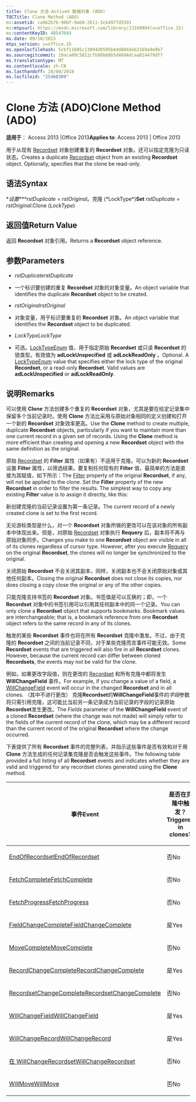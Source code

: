 ```yaml
---
title: Clone 方法-ActiveX 数据对象 (ADO)
TOCTitle: Clone Method (ADO)
ms:assetid: ca9b2b76-90bf-9a60-2611-3cb4977d5591
ms:mtpsurl: https://msdn.microsoft.com/library/JJ249984(v=office.15)
ms:contentKeyID: 48547693
ms.date: 09/18/2015
mtps_version: v=office.15
ms.openlocfilehash: 5cbf11605c13094d0595b44d804deb2169a9e9b7
ms.sourcegitcommit: 19aca09c5812cfb98b68b5d4604dcaa814479df7
ms.translationtype: MT
ms.contentlocale: zh-CN
ms.lasthandoff: 10/09/2018
ms.locfileid: "25468309"
---
```

# <a name="clone-method-ado"></a><span data-ttu-id="20c41-102">Clone 方法 (ADO)</span><span class="sxs-lookup"><span data-stu-id="20c41-102">Clone Method (ADO)</span></span>


<span data-ttu-id="20c41-103">**适用于**： Access 2013 |Office 2013</span><span class="sxs-lookup"><span data-stu-id="20c41-103">**Applies to**: Access 2013 | Office 2013</span></span>



<span data-ttu-id="20c41-p101">用于从现有 [Recordset](recordset-object-ado.md) 对象创建重复的 **Recordset** 对象。还可以指定克隆为只读状态。</span><span class="sxs-lookup"><span data-stu-id="20c41-p101">Creates a duplicate [Recordset](recordset-object-ado.md) object from an existing **Recordset** object. Optionally, specifies that the clone be read-only.</span></span>

## <a name="syntax"></a><span data-ttu-id="20c41-106">语法</span><span class="sxs-lookup"><span data-stu-id="20c41-106">Syntax</span></span>

<span data-ttu-id="20c41-107">**设置\*\*\*rstDuplicate* =  *rstOriginal*。克隆 (*LockType\*)</span><span class="sxs-lookup"><span data-stu-id="20c41-107">**Set** *rstDuplicate* = *rstOriginal*.Clone (*LockType*)</span></span>

## <a name="return-value"></a><span data-ttu-id="20c41-108">返回值</span><span class="sxs-lookup"><span data-stu-id="20c41-108">Return Value</span></span>

<span data-ttu-id="20c41-109">返回 **Recordset** 对象引用。</span><span class="sxs-lookup"><span data-stu-id="20c41-109">Returns a **Recordset** object reference.</span></span>

## <a name="parameters"></a><span data-ttu-id="20c41-110">参数</span><span class="sxs-lookup"><span data-stu-id="20c41-110">Parameters</span></span>

  - <span data-ttu-id="20c41-111">*rstDuplicate*</span><span class="sxs-lookup"><span data-stu-id="20c41-111">*rstDuplicate*</span></span>

  - <span data-ttu-id="20c41-112">一个标识要创建的重复 **Recordset** 对象的对象变量。</span><span class="sxs-lookup"><span data-stu-id="20c41-112">An object variable that identifies the duplicate **Recordset** object to be created.</span></span>

  - <span data-ttu-id="20c41-113">*rstOriginal*</span><span class="sxs-lookup"><span data-stu-id="20c41-113">*rstOriginal*</span></span>

  - <span data-ttu-id="20c41-114">对象变量，用于标识要重复的 **Recordset** 对象。</span><span class="sxs-lookup"><span data-stu-id="20c41-114">An object variable that identifies the **Recordset** object to be duplicated.</span></span>

  - <span data-ttu-id="20c41-115">*LockType*</span><span class="sxs-lookup"><span data-stu-id="20c41-115">*LockType*</span></span>

  - <span data-ttu-id="20c41-p102">可选。[LockTypeEnum](locktypeenum.md) 值，用于指定原始 **Recordset** 或只读 **Recordset** 的锁类型。有效值为 **adLockUnspecified** 或 **adLockReadOnly** 。</span><span class="sxs-lookup"><span data-stu-id="20c41-p102">Optional. A [LockTypeEnum](locktypeenum.md) value that specifies either the lock type of the original **Recordset**, or a read-only **Recordset**. Valid values are **adLockUnspecified** or **adLockReadOnly**.</span></span>

## <a name="remarks"></a><span data-ttu-id="20c41-119">说明</span><span class="sxs-lookup"><span data-stu-id="20c41-119">Remarks</span></span>

<span data-ttu-id="20c41-p103">可以使用 **Clone** 方法创建多个重复的 **Recordset** 对象，尤其是要在给定记录集中保留多个当前记录时。使用 **Clone** 方法比采用与原始对象相同的定义创建和打开一个新的 **Recordset** 对象效率更高。</span><span class="sxs-lookup"><span data-stu-id="20c41-p103">Use the **Clone** method to create multiple, duplicate **Recordset** objects, particularly if you want to maintain more than one current record in a given set of records. Using the **Clone** method is more efficient than creating and opening a new **Recordset** object with the same definition as the original.</span></span>

<span data-ttu-id="20c41-p104">原始 [Recordset](filter-property-ado.md) 的 **Filter** 属性（如果有）不适用于克隆。可以为新的 **Recordset** 设置 **Filter** 属性，以筛选结果。要复制任何现有的 **Filter** 值，最简单的方法是直接为其赋值，如下所示：</span><span class="sxs-lookup"><span data-stu-id="20c41-p104">The [Filter](filter-property-ado.md) property of the original **Recordset**, if any, will not be applied to the clone. Set the **Filter** property of the new **Recordset** in order to filter the results. The simplest way to copy any existing **Filter** value is to assign it directly, like this:</span></span>

<span data-ttu-id="20c41-125">新创建克隆的当前记录设置为第一条记录。</span><span class="sxs-lookup"><span data-stu-id="20c41-125">The current record of a newly created clone is set to the first record.</span></span>

<span data-ttu-id="20c41-p105">无论游标类型是什么，对一个 **Recordset** 对象所做的更改可以在该对象的所有副本中体现出来。但是，对原始 [Recordset](requery-method-ado.md) 对象执行 **Requery** 后，副本将不再与原始对象同步。</span><span class="sxs-lookup"><span data-stu-id="20c41-p105">Changes you make to one **Recordset** object are visible in all of its clones regardless of cursor type. However, after you execute [Requery](requery-method-ado.md) on the original **Recordset**, the clones will no longer be synchronized to the original.</span></span>

<span data-ttu-id="20c41-128">关闭原始 **Recordset** 不会关闭其副本，同样，关闭副本也不会关闭原始对象或其他任何副本。</span><span class="sxs-lookup"><span data-stu-id="20c41-128">Closing the original **Recordset** does not close its copies, nor does closing a copy close the original or any of the other copies.</span></span>

<span data-ttu-id="20c41-p106">只能克隆支持书签的 **Recordset** 对象。书签值是可以互换的；即，一个 **Recordset** 对象中的书签引用可以引用其任何副本中的同一个记录。</span><span class="sxs-lookup"><span data-stu-id="20c41-p106">You can only clone a **Recordset** object that supports bookmarks. Bookmark values are interchangeable; that is, a bookmark reference from one **Recordset** object refers to the same record in any of its clones.</span></span>

<span data-ttu-id="20c41-p107">触发的某些 **Recordset** 事件也将在所有 **Recordset** 克隆中激发。不过，由于克隆的 **Recordset** 之间的当前记录不同，对于某些克隆而言事件可能无效。</span><span class="sxs-lookup"><span data-stu-id="20c41-p107">Some **Recordset** events that are triggered will also fire in all **Recordset** clones. However, because the current record can differ between cloned **Recordsets**, the events may not be valid for the clone.</span></span>

<span data-ttu-id="20c41-133">例如，如果更改字段值，则在更改的 [Recordset](willchangefield-and-fieldchangecomplete-events-ado.md) 和所有克隆中都将发生 **WillChangeField** 事件。</span><span class="sxs-lookup"><span data-stu-id="20c41-133">For example, if you change a value of a field, a [WillChangeField](willchangefield-and-fieldchangecomplete-events-ado.md) event will occur in the changed **Recordset** and in all clones.</span></span> <span data-ttu-id="20c41-134">（其中不进行更改） 克隆**Recordset**的**WillChangeField**事件的*字段*参数将只需引用克隆，这可能比当前另一条记录成为当前记录的字段的记录原始**Recordset**发生更改。</span><span class="sxs-lookup"><span data-stu-id="20c41-134">The *Fields* parameter of the **WillChangeField** event of a cloned **Recordset** (where the change was not made) will simply refer to the fields of the current record of the clone, which may be a different record than the current record of the original **Recordset** where the change occurred.</span></span>

<span data-ttu-id="20c41-135">下表提供了所有 **Recordset** 事件的完整列表，并指示这些事件是否有效和对于用 **Clone** 方法生成的任何记录集克隆是否会触发这些事件。</span><span class="sxs-lookup"><span data-stu-id="20c41-135">The following table provided a full listing of all **Recordset** events and indicates whether they are valid and triggered for any recordset clones generated using the **Clone** method.</span></span>

<table>
<colgroup>
<col style="width: 50%" />
<col style="width: 50%" />
</colgroup>
<thead>
<tr class="header">
<th><p><span data-ttu-id="20c41-136">事件</span><span class="sxs-lookup"><span data-stu-id="20c41-136">Event</span></span></p></th>
<th><p><span data-ttu-id="20c41-137">是否在克隆中触发？</span><span class="sxs-lookup"><span data-stu-id="20c41-137">Triggered in clones?</span></span></p></th>
</tr>
</thead>
<tbody>
<tr class="odd">
<td><p><span data-ttu-id="20c41-138"><a href="endofrecordset-event-ado.md">EndOfRecordset</a></span><span class="sxs-lookup"><span data-stu-id="20c41-138"><a href="endofrecordset-event-ado.md">EndOfRecordset</a></span></span></p></td>
<td><p><span data-ttu-id="20c41-139">否</span><span class="sxs-lookup"><span data-stu-id="20c41-139">No</span></span></p></td>
</tr>
<tr class="even">
<td><p><span data-ttu-id="20c41-140"><a href="fetchcomplete-event-ado.md">FetchComplete</a></span><span class="sxs-lookup"><span data-stu-id="20c41-140"><a href="fetchcomplete-event-ado.md">FetchComplete</a></span></span></p></td>
<td><p><span data-ttu-id="20c41-141">否</span><span class="sxs-lookup"><span data-stu-id="20c41-141">No</span></span></p></td>
</tr>
<tr class="odd">
<td><p><span data-ttu-id="20c41-142"><a href="fetchprogress-event-ado.md">FetchProgress</a></span><span class="sxs-lookup"><span data-stu-id="20c41-142"><a href="fetchprogress-event-ado.md">FetchProgress</a></span></span></p></td>
<td><p><span data-ttu-id="20c41-143">否</span><span class="sxs-lookup"><span data-stu-id="20c41-143">No</span></span></p></td>
</tr>
<tr class="even">
<td><p><span data-ttu-id="20c41-144"><a href="willchangefield-and-fieldchangecomplete-events-ado.md">FieldChangeComplete</a></span><span class="sxs-lookup"><span data-stu-id="20c41-144"><a href="willchangefield-and-fieldchangecomplete-events-ado.md">FieldChangeComplete</a></span></span></p></td>
<td><p><span data-ttu-id="20c41-145">是</span><span class="sxs-lookup"><span data-stu-id="20c41-145">Yes</span></span></p></td>
</tr>
<tr class="odd">
<td><p><span data-ttu-id="20c41-146"><a href="willmove-and-movecomplete-events-ado.md">MoveComplete</a></span><span class="sxs-lookup"><span data-stu-id="20c41-146"><a href="willmove-and-movecomplete-events-ado.md">MoveComplete</a></span></span></p></td>
<td><p><span data-ttu-id="20c41-147">否</span><span class="sxs-lookup"><span data-stu-id="20c41-147">No</span></span></p></td>
</tr>
<tr class="even">
<td><p><span data-ttu-id="20c41-148"><a href="willchangerecord-and-recordchangecomplete-events-ado.md">RecordChangeComplete</a></span><span class="sxs-lookup"><span data-stu-id="20c41-148"><a href="willchangerecord-and-recordchangecomplete-events-ado.md">RecordChangeComplete</a></span></span></p></td>
<td><p><span data-ttu-id="20c41-149">是</span><span class="sxs-lookup"><span data-stu-id="20c41-149">Yes</span></span></p></td>
</tr>
<tr class="odd">
<td><p><span data-ttu-id="20c41-150"><a href="willchangerecordset-and-recordsetchangecomplete-events-ado.md">RecordsetChangeComplete</a></span><span class="sxs-lookup"><span data-stu-id="20c41-150"><a href="willchangerecordset-and-recordsetchangecomplete-events-ado.md">RecordsetChangeComplete</a></span></span></p></td>
<td><p><span data-ttu-id="20c41-151">否</span><span class="sxs-lookup"><span data-stu-id="20c41-151">No</span></span></p></td>
</tr>
<tr class="even">
<td><p><span data-ttu-id="20c41-152"><a href="willchangefield-and-fieldchangecomplete-events-ado.md">WillChangeField</a></span><span class="sxs-lookup"><span data-stu-id="20c41-152"><a href="willchangefield-and-fieldchangecomplete-events-ado.md">WillChangeField</a></span></span></p></td>
<td><p><span data-ttu-id="20c41-153">是</span><span class="sxs-lookup"><span data-stu-id="20c41-153">Yes</span></span></p></td>
</tr>
<tr class="odd">
<td><p><span data-ttu-id="20c41-154"><a href="willchangerecord-and-recordchangecomplete-events-ado.md">WillChangeRecord</a></span><span class="sxs-lookup"><span data-stu-id="20c41-154"><a href="willchangerecord-and-recordchangecomplete-events-ado.md">WillChangeRecord</a></span></span></p></td>
<td><p><span data-ttu-id="20c41-155">是</span><span class="sxs-lookup"><span data-stu-id="20c41-155">Yes</span></span></p></td>
</tr>
<tr class="even">
<td><p><span data-ttu-id="20c41-156"><a href="willchangerecordset-and-recordsetchangecomplete-events-ado.md">在 WillChangeRecordset</a></span><span class="sxs-lookup"><span data-stu-id="20c41-156"><a href="willchangerecordset-and-recordsetchangecomplete-events-ado.md">WillChangeRecordset</a></span></span></p></td>
<td><p><span data-ttu-id="20c41-157">否</span><span class="sxs-lookup"><span data-stu-id="20c41-157">No</span></span></p></td>
</tr>
<tr class="odd">
<td><p><span data-ttu-id="20c41-158"><a href="willmove-and-movecomplete-events-ado.md">WillMove</a></span><span class="sxs-lookup"><span data-stu-id="20c41-158"><a href="willmove-and-movecomplete-events-ado.md">WillMove</a></span></span></p></td>
<td><p><span data-ttu-id="20c41-159">否</span><span class="sxs-lookup"><span data-stu-id="20c41-159">No</span></span></p></td>
</tr>
</tbody>
</table>

